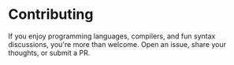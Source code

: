 # Contributing

If you enjoy programming languages, compilers, and fun syntax discussions, you're more than welcome. Open an issue, share your thoughts, or submit a PR.
